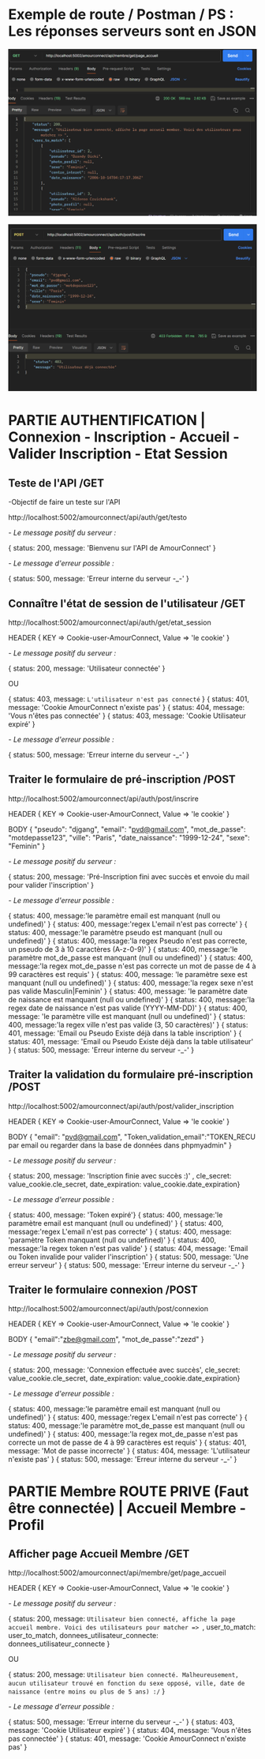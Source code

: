# Exemple de route / Postman / PS : Les réponses serveurs sont en JSON


![Exemple GET](./assets/get_accueil_membre.png)

![Exemple POST](./assets/post_inscrire.png)


# PARTIE AUTHENTIFICATION | Connexion - Inscription - Accueil - Valider Inscription - Etat Session


## Teste de l'API /GET

-Objectif de faire un teste sur l'API


http://localhost:5002/amourconnect/api/auth/get/testo


*- Le message positif du serveur :*

{ status: 200, message: 'Bienvenu sur l'API de AmourConnect' }


*- Le message d'erreur possible :*


{ status: 500, message: 'Erreur interne du serveur -_-' }



## Connaître l'état de session de l'utilisateur /GET

http://localhost:5002/amourconnect/api/auth/get/etat_session


HEADER {
    KEY => Cookie-user-AmourConnect, Value => 'le cookie'
}

*- Le message positif du serveur :*

{ status: 200, message: 'Utilisateur connectée' }

OU

{ status: 403, message: `L'utilisateur n'est pas connecté` }
{ status: 401, message: 'Cookie AmourConnect n'existe pas' }
{ status: 404, message: 'Vous n'êtes pas connectée' }
{ status: 403, message: 'Cookie Utilisateur expiré' }

*- Le message d'erreur possible :*

{ status: 500, message: 'Erreur interne du serveur -_-' }


## Traiter le formulaire de pré-inscription /POST

http://localhost:5002/amourconnect/api/auth/post/inscrire


HEADER {
    KEY => Cookie-user-AmourConnect, Value => 'le cookie'
}

BODY {
  "pseudo": "djgang",
  "email": "pvd@gmail.com",
  "mot_de_passe": "motdepasse123",
  "ville": "Paris",
  "date_naissance": "1999-12-24",
  "sexe": "Feminin"
}

*- Le message positif du serveur :*

{ status: 200, message: 'Pré-Inscription fini avec succès et envoie du mail pour valider l'inscription' }

*- Le message d'erreur possible :*

{ status: 400, message:'le paramètre email est manquant (null ou undefined)' }
{ status: 400, message:'regex L'email n'est pas correcte' }
{ status: 400, message:'le paramètre pseudo est manquant (null ou undefined)' }
{ status: 400, message:'la regex Pseudo n'est pas correcte, un pseudo de 3 à 10 caractères (A-z-0-9)' }
{ status: 400, message:'le paramètre mot_de_passe est manquant (null ou undefined)' }
{ status: 400, message:'la regex mot_de_passe n'est pas correcte un mot de passe de 4 à 99 caractères est requis' }
{ status: 400, message: 'le paramètre sexe est manquant (null ou undefined)' }
{ status: 400, message:'la regex sexe n'est pas valide Masculin|Feminin' }
{ status: 400, message: 'le paramètre date de naissance est manquant (null ou undefined)' }
{ status: 400, message:'la regex date de naissance n'est pas valide (YYYY-MM-DD)' }
{ status: 400, message: 'le paramètre ville est manquant (null ou undefined)' }
{ status: 400, message:'la regex ville n'est pas valide (3, 50 caractères)' }
{ status: 401, message: 'Email ou Pseudo Existe déjà dans la table inscription' }
{ status: 401, message: 'Email ou Pseudo Existe déjà dans la table utilisateur' }
{ status: 500, message: 'Erreur interne du serveur -_-' }


## Traiter la validation du formulaire pré-inscription /POST

http://localhost:5002/amourconnect/api/auth/post/valider_inscription


HEADER {
    KEY => Cookie-user-AmourConnect, Value => 'le cookie'
}


BODY {
  "email": "pvd@gmail.com",
  "Token_validation_email":"TOKEN_RECU par email ou regarder dans la base de données dans phpmyadmin"
}


*- Le message positif du serveur :*

{ status: 200, message: 'Inscription finie avec succès :)' , cle_secret: value_cookie.cle_secret, date_expiration: value_cookie.date_expiration}

*- Le message d'erreur possible :*

{ status: 400, message: 'Token expiré'}
{ status: 400, message:'le paramètre email est manquant (null ou undefined)' }
{ status: 400, message:'regex L'email n'est pas correcte' }
{ status: 400, message: 'paramètre Token manquant (null ou undefined)' }
{ status: 400, message:'la regex token n'est pas valide' }
{ status: 404, message: 'Email ou Token invalide pour valider l'inscription' }
{ status: 500, message: 'Une erreur serveur' }
{ status: 500, message: 'Erreur interne du serveur -_-' }


## Traiter le formulaire connexion /POST

http://localhost:5002/amourconnect/api/auth/post/connexion


HEADER {
    KEY => Cookie-user-AmourConnect, Value => 'le cookie'
}

BODY {
  "email":"zbe@gmail.com",
  "mot_de_passe":"zezd"
}


*- Le message positif du serveur :*

{ status: 200, message: 'Connexion effectuée avec succès', cle_secret: value_cookie.cle_secret, date_expiration: value_cookie.date_expiration}

*- Le message d'erreur possible :*

{ status: 400, message:'le paramètre email est manquant (null ou undefined)' }
{ status: 400, message:'regex L'email n'est pas correcte' }
{ status: 400, message:'le paramètre mot_de_passe est manquant (null ou undefined)' }
{ status: 400, message:'la regex mot_de_passe n'est pas correcte un mot de passe de 4 à 99 caractères est requis' }
{ status: 401, message: 'Mot de passe incorrecte' }
{ status: 404, message: 'L'utilisateur n'existe pas' }
{ status: 500, message: 'Erreur interne du serveur -_-' }


# PARTIE Membre ROUTE PRIVE (Faut être connectée) | Accueil Membre - Profil

## Afficher page Accueil Membre /GET

http://localhost:5002/amourconnect/api/membre/get/page_accueil

HEADER {
    KEY => Cookie-user-AmourConnect, Value => 'le cookie'
}

*- Le message positif du serveur :*

{
status: 200,
message: `Utilisateur bien connecté, affiche la page accueil membre. Voici des utilisateurs pour matcher => `,
user_to_match: user_to_match,
donnees_utilisateur_connecte: donnees_utilisateur_connecte
}

OU

{
status: 200,
message: `Utilisateur bien connecté. Malheureusement, aucun utilisateur trouvé en fonction du sexe opposé, ville, date de naissance (entre moins ou plus de 5 ans) :/`
}

*- Le message d'erreur possible :*

{ status: 500, message: 'Erreur interne du serveur -_-' }
{ status: 403, message: 'Cookie Utilisateur expiré' }
{ status: 404, message: 'Vous n\'êtes pas connectée' }
{ status: 401, message: 'Cookie AmourConnect n\'existe pas' }